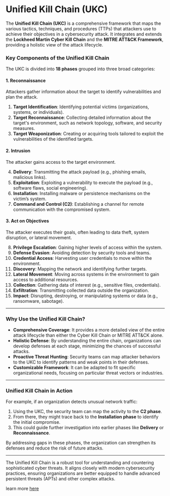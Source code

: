 # Unified Kill Chain (UKC)

The **Unified Kill Chain (UKC)** is a comprehensive framework that maps the various tactics, techniques, and procedures (TTPs) that attackers use to achieve their objectives in a cybersecurity attack. It integrates and extends the **Lockheed Martin Cyber Kill Chain** and the **MITRE ATT&CK Framework**, providing a holistic view of the attack lifecycle.

### **Key Components of the Unified Kill Chain**

The UKC is divided into **18 phases** grouped into three broad categories:

#### **1. Reconnaissance**
Attackers gather information about the target to identify vulnerabilities and plan the attack.

1. **Target Identification**: Identifying potential victims (organizations, systems, or individuals).
2. **Target Reconnaissance**: Collecting detailed information about the target's environment, such as network topology, software, and security measures.
3. **Target Weaponization**: Creating or acquiring tools tailored to exploit the vulnerabilities of the identified targets.

#### **2. Intrusion**
The attacker gains access to the target environment.

4. **Delivery**: Transmitting the attack payload (e.g., phishing emails, malicious links).
5. **Exploitation**: Exploiting a vulnerability to execute the payload (e.g., software flaws, social engineering).
6. **Installation**: Installing malware or persistence mechanisms on the victim’s system.
7. **Command and Control (C2)**: Establishing a channel for remote communication with the compromised system.

#### **3. Act on Objectives**
The attacker executes their goals, often leading to data theft, system disruption, or lateral movement.

8. **Privilege Escalation**: Gaining higher levels of access within the system.
9. **Defense Evasion**: Avoiding detection by security tools and teams.
10. **Credential Access**: Harvesting user credentials to move within the environment.
11. **Discovery**: Mapping the network and identifying further targets.
12. **Lateral Movement**: Moving across systems in the environment to gain access to additional resources.
13. **Collection**: Gathering data of interest (e.g., sensitive files, credentials).
14. **Exfiltration**: Transmitting collected data outside the organization.
15. **Impact**: Disrupting, destroying, or manipulating systems or data (e.g., ransomware, sabotage).

---

### **Why Use the Unified Kill Chain?**

- **Comprehensive Coverage**: It provides a more detailed view of the entire attack lifecycle than either the Cyber Kill Chain or MITRE ATT&CK alone.
- **Holistic Defense**: By understanding the entire chain, organizations can develop defenses at each stage, minimizing the chances of successful attacks.
- **Proactive Threat Hunting**: Security teams can map attacker behaviors to the UKC to identify patterns and weak points in their defenses.
- **Customizable Framework**: It can be adapted to fit specific organizational needs, focusing on particular threat vectors or industries.

---

### **Unified Kill Chain in Action**

For example, if an organization detects unusual network traffic:
1. Using the UKC, the security team can map the activity to the **C2 phase**.
2. From there, they might trace back to the **Installation phase** to identify the initial compromise.
3. This could guide further investigation into earlier phases like **Delivery** or **Reconnaissance**.

By addressing gaps in these phases, the organization can strengthen its defenses and reduce the risk of future attacks.

---

The Unified Kill Chain is a robust tool for understanding and countering sophisticated cyber threats. It aligns closely with modern cybersecurity practices, ensuring organizations are better equipped to handle advanced persistent threats (APTs) and other complex attacks.

learn more [here](https://www.unifiedkillchain.com/)
